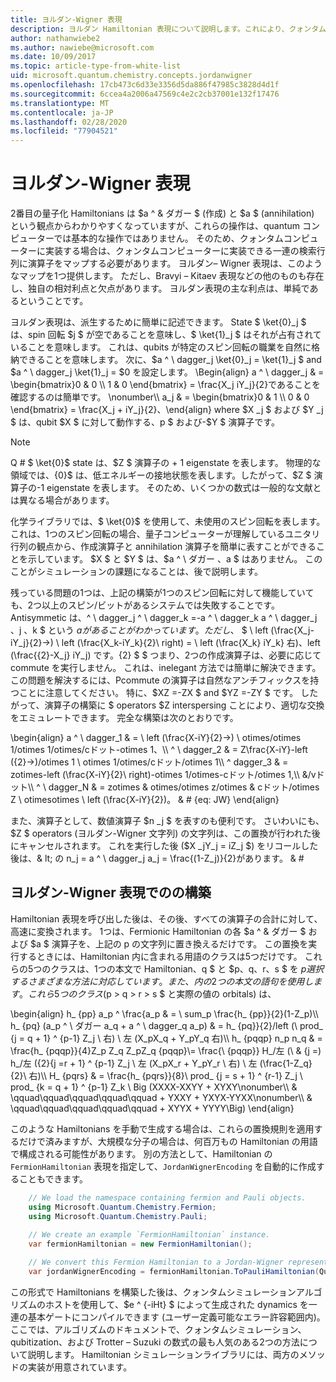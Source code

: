 ```yaml
---
title: ヨルダン-Wigner 表現
description: ヨルダン Hamiltonian 表現について説明します。これにより、クォンタムコンピューターでより簡単に実装できるように、その演算子が、より簡単に実装できるようになります。
author: nathanwiebe2
ms.author: nawiebe@microsoft.com
ms.date: 10/09/2017
ms.topic: article-type-from-white-list
uid: microsoft.quantum.chemistry.concepts.jordanwigner
ms.openlocfilehash: 17cb473c6d33e3356d5da886f47985c3828d4d1f
ms.sourcegitcommit: 6ccea4a2006a47569c4e2c2cb37001e132f17476
ms.translationtype: MT
ms.contentlocale: ja-JP
ms.lasthandoff: 02/28/2020
ms.locfileid: "77904521"
---
```

# <a name="jordan-wigner-representation"></a>ヨルダン-Wigner 表現

2番目の量子化 Hamiltonians は $a ^ & ダガー $ (作成) と $a $ (annihilation) という観点からわかりやすくなっていますが、これらの操作は、quantum コンピューターでは基本的な操作ではありません。
そのため、クォンタムコンピューターに実装する場合は、クォンタムコンピューターに実装できる一連の検索行列に演算子をマップする必要があります。
ヨルダン– Wigner 表現は、このようなマップを1つ提供します。
ただし、Bravyi – Kitaev 表現などの他のものも存在し、独自の相対利点と欠点があります。
ヨルダン表現の主な利点は、単純であるということです。

ヨルダン表現は、派生するために簡単に記述できます。
State $ \ket{0}_j $ は、spin 回転 $j $ が空であることを意味し、$ \ket{1}_j $ はそれが占有されていることを意味します。
これは、qubits が特定のスピン回転の職業を自然に格納できることを意味します。
次に、$a ^ \ dagger_j \ket{0}_j = \ket{1}_j $ and $a ^ \ dagger_j \ket{1}_j = $0 を設定します。
\Begin{align} a ^ \ dagger_j & = \begin{bmatrix}0 & 0 \\\ 1 & 0 \end{bmatrix} = \frac{X_j iY_j}{2}であることを確認するのは簡単です。 \nonumber\\\\ a_j & = \begin{bmatrix}0 & 1 \\\ 0 & 0 \end{bmatrix} = \frac{X_j + iY_j}{2}、\end{align} where $X _j $ および $Y _j $ は、qubit $X $ に対して動作する、p $ および-$Y $ 演算子です。

>[!NOTE]
> Q # $ \ket{0}$ state は、$Z $ 演算子の + 1 eigenstate を表します。 物理的な領域では、{0}$ は、低エネルギーの接地状態を表します。したがって、$Z $ 演算子の-1 eigenstate を表します。 そのため、いくつかの数式は一般的な文献とは異なる場合があります。

化学ライブラリでは、$ \ket{0}$ を使用して、未使用のスピン回転を表します。
これは、1つのスピン回転の場合、量子コンピューターが理解しているユニタリ行列の観点から、作成演算子と annihilation 演算子を簡単に表すことができることを示しています。
$X $ と $Y $ は、$a ^ \ ダガー $、$a $ はありません。
このことがシミュレーションの課題になることは、後で説明します。

残っている問題の1つは、上記の構築が1つのスピン回転に対して機能していても、2つ以上のスピン/ビットがあるシステムでは失敗することです。
Antisymmetic は、^ \ dagger_j ^ \ dagger_k =-a ^ \ dagger_k a ^ \ dagger_j $、$j $、$k $ という $a があることがわかっています。
ただし、$ $ \ left (\frac{X_j-iY_j}{2}→) \ left (\frac{X_k-iY_k}{2}\ right) = \ left (\frac{X_k} iY_k} 右)、left (\frac{{2}-X_j} iY_j) です。{2}
$ $ つまり、2つの作成演算子は、必要に応じて commute を実行しません。
これは、inelegant 方法では簡単に解決できます。
この問題を解決するには、Pcommute の演算子は自然なアンチフィックスを持つことに注意してください。
特に、$XZ =-ZX $ and $YZ =-ZY $ です。
したがって、演算子の構築に $ operators $Z interspersing ことにより、適切な交換をエミュレートできます。
完全な構築は次のとおりです。 

\begin{align} a ^ \ dagger_1 & = \ left (\frac{X-iY}{2}→) \ otimes/otimes 1/otimes 1/otimes/cドット-otimes 1、\\\\ ^ \ dagger_2 & = Z\frac{X-iY}-left ({2}→)/otimes 1 \ otimes 1/otimes/cドット/otimes 1\\\\ ^ dagger_3 & = zotimes-left (\frac{X-iY}{2}\ right)-otimes 1/otimes-cドット/otimes 1,\\\\ &/vドット\\\\ ^ \ dagger_N & = zotimes & otimes/otimes z/otimes & cドット/otimes Z \ otimesotimes \ left (\frac{X-iY}{2})。 & # {eq: JW} \end{align}

また、演算子として、数値演算子 $n _j $ を表すのも便利です。
さいわいにも、$Z $ operators (ヨルダン-Wigner 文字列) の文字列は、この置換が行われた後にキャンセルされます。
これを実行した後 ($X _jY_j = iZ_j $) をリコールした後は、& lt; の n_j = a ^ \ dagger_j a_j = \frac{(1-Z_j)}{2}があります。
& #


## <a name="constructing-hamiltonians-in-jordan-wigner-representation"></a>ヨルダン-Wigner 表現でのの構築

Hamiltonian 表現を呼び出した後は、その後、すべての演算子の合計に対して、高速に変換されます。
1つは、Fermionic Hamiltonian の各 $a ^ & ダガー $ および $a $ 演算子を、上記の p の文字列に置き換えるだけです。
この置換を実行するときには、Hamiltonian 内に含まれる用語のクラスは5つだけです。
これらの5つのクラスは、1つの本文で Hamiltonian、q $ と $p、q、r、s $ を $p 選択するさまざまな方法に対応しています。また、内の2つの本文の語句を使用します。
これら5つのクラス ($p > q > r > s $ と実際の値の orbitals) は、

\begin{align} h_ {pp} a_p ^ \frac{a_p & = \ sum_p \frac{h_ {pp}}{2}(1-Z_p)\\\\ h_ {pq} (a_p ^ \ ダガー a_q + a ^ \ dagger_q a_p) & = h_ {pq}}{2}/left (\ prod_ {j = q + 1} ^ {p-1} Z_j \ 右) \ 左 (X_pX_q + Y_pY_q 右)\\\\ h_ {pqqp} n_p n_q & = \frac{h_ {pqqp}}{4}Z_p Z_q Z_pZ_q {pqqp}\\= \frac{\\ {pqqp}} H_/左 (\ & {j =) h_/左 (\{2}{j =r + 1} ^ {p-1} Z_j \ 左 (X_pX_r + Y_pY_r \ 右) \ 左 (\frac{1-Z_q}{2}\ 右)\\\\ H_ {pqrs} & = \frac{h_ {pqrs}}{8}\ prod_ {j = s + 1} ^ {r-1} Z_j \ prod_ {k = q + 1} ^ {p-1} Z_k \ Big (XXXX-XXYY + XYXY\nonumber\\\\ & \qquad\qquad\qquad\qquad\qquad + YXXY + YXYX-YYXX\nonumber\\\\ & \qquad\qquad\qquad\qquad\qquad + XYYX + YYYY\Big) \end{align}

このような Hamiltonians を手動で生成する場合は、これらの置換規則を適用するだけで済みますが、大規模な分子の場合は、何百万もの Hamiltonian の用語で構成される可能性があります。
別の方法として、Hamiltonian の `FermionHamiltonian` 表現を指定して、`JordanWignerEncoding` を自動的に作成することもできます。

```csharp
    // We load the namespace containing fermion and Pauli objects. 
    using Microsoft.Quantum.Chemistry.Fermion;
    using Microsoft.Quantum.Chemistry.Pauli;
    
    // We create an example `FermionHamiltonian` instance.
    var fermionHamiltonian = new FermionHamiltonian();

    // We convert this Fermion Hamiltonian to a Jordan-Wigner representation.
    var jordanWignerEncoding = fermionHamiltonian.ToPauliHamiltonian(QubitEncoding.JordanWigner);
```

この形式で Hamiltonians を構築した後は、クォンタムシミュレーションアルゴリズムのホストを使用して、$e ^ {-iHt} $ によって生成された dynamics を一連の基本ゲートにコンパイルできます (ユーザー定義可能なエラー許容範囲内)。
ここでは、アルゴリズムのドキュメントで、クォンタムシミュレーション、qubitization、および Trotter – Suzuki の数式の最も人気のある2つの方法について説明します。 Hamiltonian シミュレーションライブラリには、両方のメソッドの実装が用意されています。

